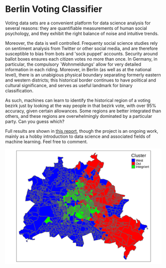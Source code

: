 # Berlin Voting Classifier

Voting data sets are a convenient platform for data science analysis for several reasons: they are quantifiable measurements of human social psychology, and they exhibit the right balance of noise and intuitive trends.

Moreover, the data is well controlled. Frequenty social science studies rely on sentiment analysis from Twitter or other social media, and are therefore susceptible to bias from bots and 'sock puppet' accounts. Security around ballot boxes ensures each citizen votes no more than once.
In Germany, in particular, the compulsory `Wohnmeldungs' allow for very detailed information in each riding. Moreover, in Berlin (as well as at the national level), there is an unabigious physical boundary separating formerly eastern and western districts; this historical border continues to have political and cultural significance, and serves as useful landmark for binary classification. 

As such, machines can learn to identify the historical region of a voting bezirk just by looking at the way people in that bezirk vote, with over 95% accuracy, given certain allowances. Some regions are better integrated than others, and these regions are overwhelmingly dominated by a particular party. Can you guess which? 

Full results are shown in [this report](Writeup/Berlin_report.pdf), though the project is an ongoing work, mainly as a hobby introduction to data science and associated fields of machine learning. Feel free to comment.

![](figures/BMap_Ccoded.png) 

